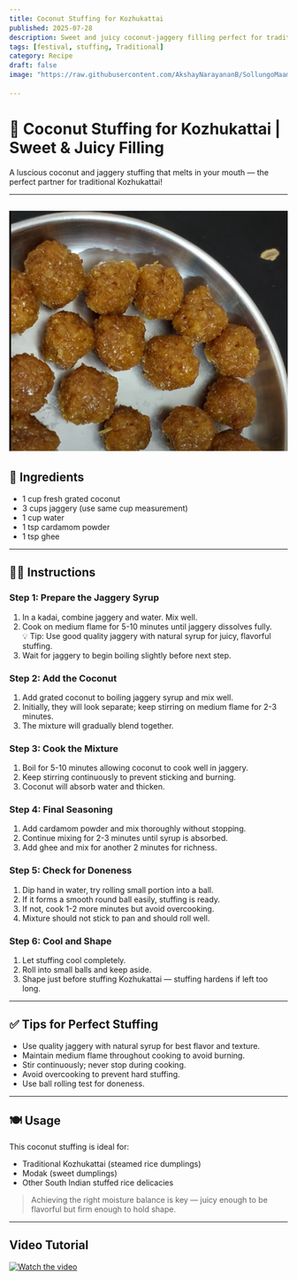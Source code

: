 ```yaml
---
title: Coconut Stuffing for Kozhukattai  
published: 2025-07-28  
description: Sweet and juicy coconut-jaggery filling perfect for traditional Kozhukattai and other South Indian stuffed dumplings.  
tags: [festival, stuffing, Traditional]  
category: Recipe  
draft: false  
image: "https://raw.githubusercontent.com/AkshayNarayananB/SollungoMaami/master/images/coconutjaggery.png" 
  
---
```


# 🥥 Coconut Stuffing for Kozhukattai | Sweet & Juicy Filling

A luscious coconut and jaggery stuffing that melts in your mouth — the perfect partner for traditional Kozhukattai!

---
![coconutjaggery](https://raw.githubusercontent.com/AkshayNarayananB/SollungoMaami/master/images/coconutjaggery.png)
---
## 🌾 Ingredients

-  1 cup fresh grated coconut  
-  3 cups jaggery (use same cup measurement)  
-  1 cup water  
-  1 tsp cardamom powder  
-  1 tsp ghee  

---

## 👩‍🍳 Instructions

### Step 1: Prepare the Jaggery Syrup  
1.  In a kadai, combine jaggery and water. Mix well.  
2.  Cook on medium flame for 5-10 minutes until jaggery dissolves fully.  
💡 Tip: Use good quality jaggery with natural syrup for juicy, flavorful stuffing.  
3.  Wait for jaggery to begin boiling slightly before next step.  

### Step 2: Add the Coconut  
1.  Add grated coconut to boiling jaggery syrup and mix well.  
2.  Initially, they will look separate; keep stirring on medium flame for 2-3 minutes.  
3.  The mixture will gradually blend together.  

### Step 3: Cook the Mixture  
1.  Boil for 5-10 minutes allowing coconut to cook well in jaggery.  
2.  Keep stirring continuously to prevent sticking and burning.  
3.  Coconut will absorb water and thicken.  

### Step 4: Final Seasoning  
1.  Add cardamom powder and mix thoroughly without stopping.  
2.  Continue mixing for 2-3 minutes until syrup is absorbed.  
3.  Add ghee and mix for another 2 minutes for richness.  

### Step 5: Check for Doneness  
1.  Dip hand in water, try rolling small portion into a ball.  
2.  If it forms a smooth round ball easily, stuffing is ready.  
3.  If not, cook 1-2 more minutes but avoid overcooking.  
4.  Mixture should not stick to pan and should roll well.  

### Step 6: Cool and Shape  
1.  Let stuffing cool completely.  
2.  Roll into small balls and keep aside.  
3.  Shape just before stuffing Kozhukattai — stuffing hardens if left too long.  

---

## ✅ Tips for Perfect Stuffing

-  Use quality jaggery with natural syrup for best flavor and texture.  
-  Maintain medium flame throughout cooking to avoid burning.  
-  Stir continuously; never stop during cooking.  
-  Avoid overcooking to prevent hard stuffing.  
-  Use ball rolling test for doneness.  

---

## 🍽️ Usage

This coconut stuffing is ideal for:  

- Traditional Kozhukattai (steamed rice dumplings)  
- Modak (sweet dumplings)  
- Other South Indian stuffed rice delicacies  

> Achieving the right moisture balance is key — juicy enough to be flavorful but firm enough to hold shape.  

---
## Video Tutorial

[![Watch the video](https://img.youtube.com/vi/l0SQmGFYyas/0.jpg)](https://youtu.be/l0SQmGFYyas?si=Ajap5Zn1c6NgtLH2)
